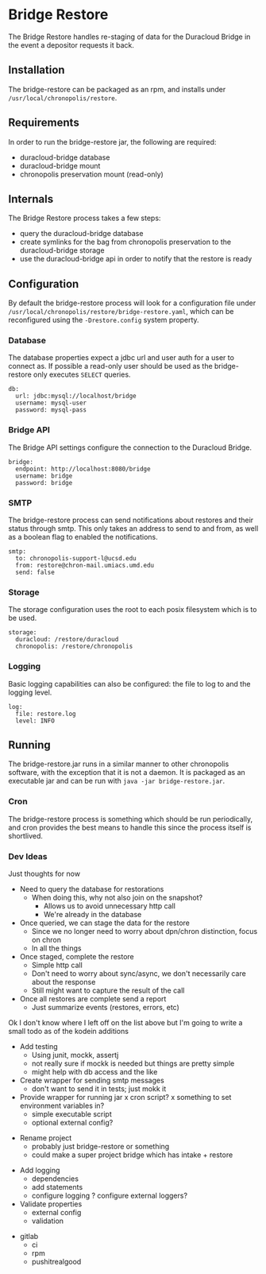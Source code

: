 # Bridge Restore

The Bridge Restore handles re-staging of data for the Duracloud Bridge in the 
event a depositor requests it back.

## Installation

The bridge-restore can be packaged as an rpm, and installs under 
`/usr/local/chronopolis/restore`.

## Requirements

In order to run the bridge-restore jar, the following are required:

* duracloud-bridge database
* duracloud-bridge mount
* chronopolis preservation mount (read-only)

## Internals

The Bridge Restore process takes a few steps:

* query the duracloud-bridge database
* create symlinks for the bag from chronopolis preservation to the 
duracloud-bridge storage
* use the duracloud-bridge api in order to notify that the restore is ready

## Configuration

By default the bridge-restore process will look for a configuration file under
`/usr/local/chronopolis/restore/bridge-restore.yaml`, which can be reconfigured
using the `-Drestore.config` system property.

### Database

The database properties expect a jdbc url and user auth for a user to connect 
as. If possible a read-only user should be used as the bridge-restore only 
executes `SELECT` queries.


```
db:
  url: jdbc:mysql://localhost/bridge
  username: mysql-user
  password: mysql-pass

```

### Bridge API

The Bridge API settings configure the connection to the Duracloud Bridge.

```
bridge:
  endpoint: http://localhost:8080/bridge
  username: bridge
  password: bridge

```

### SMTP

The bridge-restore process can send notifications about restores and their 
status through smtp. This only takes an address to send to and from, as well as
a boolean flag to enabled the notifications.


```
smtp:
  to: chronopolis-support-l@ucsd.edu
  from: restore@chron-mail.umiacs.umd.edu
  send: false

```

### Storage

The storage configuration uses the root to each posix filesystem which is to be 
used.


```
storage:
  duracloud: /restore/duracloud
  chronopolis: /restore/chronopolis

```

### Logging

Basic logging capabilities can also be configured: the file to log to and the
logging level.


```
log:
  file: restore.log
  level: INFO
```

## Running

The bridge-restore.jar runs in a similar manner to other chronopolis software,
with the exception that it is not a daemon. It is packaged as an executable jar
and can be run with `java -jar bridge-restore.jar`. 


### Cron

The bridge-restore process is something which should be run periodically, and
cron provides the best means to handle this since the process itself is 
shortlived.


### Dev Ideas

Just thoughts for now

* Need to query the database for restorations
  * When doing this, why not also join on the snapshot?
    * Allows us to avoid unnecessary http call
    * We're already in the database
* Once queried, we can stage the data for the restore
  * Since we no longer need to worry about dpn/chron distinction, focus on chron
  * ln all the things
* Once staged, complete the restore
  * Simple http call
  * Don't need to worry about sync/async, we don't necessarily care about the response
  * Still might want to capture the result of the call
* Once all restores are complete send a report
  * Just summarize events (restores, errors, etc)


Ok I don't know where I left off on the list above but I'm going to write a small todo
as of the kodein additions

+ Add testing
  + Using junit, mockk, assertj
  + not really sure if mockk is needed but things are pretty simple
  + might help with db access and the like
+ Create wrapper for sending smtp messages
  + don't want to send it in tests; just mokk it
+ Provide wrapper for running jar
  x cron script?
  x something to set environment variables in?
  + simple executable script
  + optional external config?
- Rename project
  - probably just bridge-restore or something
  - could make a super project bridge which has intake + restore
+ Add logging
  + dependencies
  + add statements
  + configure logging
  ? configure external loggers?
+ Validate properties
  + external config
  + validation
- gitlab
  + ci
  + rpm
  + pushitrealgood
